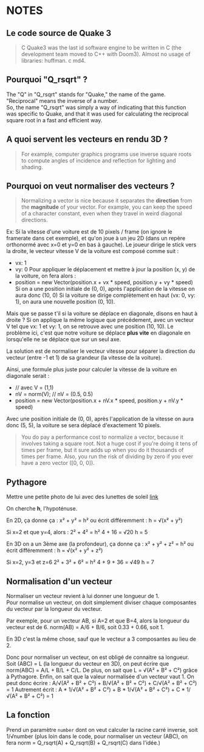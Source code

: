 # NOTES

## Le code source de Quake 3

> C
Quake3 was the last id software engine to be written in C (the development team moved to C++ with Doom3). Almost no usage of libraries: huffman. c md4.

## Pourquoi "Q_rsqrt" ?

The "Q" in "Q_rsqrt" stands for "Quake," the name of the game.  
"Reciprocal" means the inverse of a number.  
So, the name "Q_rsqrt" was simply a way of indicating that this function was specific to Quake, and that it was used for calculating the reciprocal square root in a fast and efficient way.

## A quoi servent les vecteurs en rendu 3D ?

> For example, computer graphics programs use inverse square roots to compute angles of incidence and reflection for lighting and shading. 

## Pourquoi on veut normaliser des vecteurs ?

> Normalizing a vector is nice because it separates the **direction** from the **magnitude** of your vector. For example, you can keep the speed of a character constant, even when they travel in weird diagonal directions.

Ex: Si la vitesse d'une voiture est de 10 pixels / frame (on ignore le framerate dans cet exemple), et qu'on joue à un jeu 2D (dans un repère orthonormé avec x=0 et y=0 en bas à gauche).
Le joueur dirige le stick vers la droite, le vecteur vitesse V de la voiture est composé comme suit  :
- vx: 1
- vy: 0
Pour appliquer le déplacement et mettre à jour la position (x, y) de la voiture, on fera alors : 
- position = new Vector(position.x + vx * speed, position.y + vy * speed)
Si on a une position initiale de (0, 0), après l'application de la vitesse on aura donc (10, 0)
Si la voiture se dirige complètement en haut (vx: 0, vy: 1), on aura une nouvelle position (0, 10).

Mais que se passe t'il si la voiture se déplace en diagonale, disons en haut à droite ?
Si on applique la même logique que précédement, avec un vecteur V tel que vx: 1 et vy: 1, on se retrouve avec une position (10, 10).
Le problème ici, c'est que notre voiture se déplace **plus vite** en diagonale en lorsqu'elle ne se déplace que sur un seul axe.

La solution est de normaliser le vecteur vitesse pour séparer la direction du vecteur (entre -1 et 1) de sa grandeur (la vitesse de la voiture).

Ainsi, une formule plus juste pour calculer la vitesse de la voiture en diagonale serait :
- // avec V = (1,1)
- nV = norm(V); // nV = (0.5, 0.5)
- position = new Vector(position.x + nV.x * speed, position.y + nV.y * speed)

Avec une position initiale de (0, 0), après l'application de la vitesse on aura donc (5, 5), la voiture se sera déplacé d'exactement 10 pixels.

> You do pay a performance cost to normalize a vector, because it involves taking a square root. Not a huge cost if you're doing it tens of times per frame, but it sure adds up when you do it thousands of times per frame.
> Also, you run the risk of dividing by zero if you ever have a zero vector ([0, 0, 0]).

## Pythagore

Mettre une petite photo de lui avec des lunettes de soleil
[link](https://www.google.com/search?q=pythagore+face&tbm=isch&ved=2ahUKEwjt1-6i7cL-AhUUvicCHQRoCasQ2-cCegQIABAA&oq=pythagore+face&gs_lcp=CgNpbWcQAzIFCAAQgAQyBwgAEBgQgAQ6BggAEAUQHjoGCAAQCBAeUABYqAJg5QNoAHAAeACAAUiIAYACkgEBNJgBAKABAaoBC2d3cy13aXotaW1nwAEB&sclient=img&ei=-qJGZO3yIZT8nsEPhNCl2Ao&bih=911&biw=1728&rlz=1C5GCEM_enFR991FR991#imgrc=RbnNRKnU057ztM)

On cherche **h**, l'hypoténuse.

En 2D, ça donne ça :
x² + y² = h²
ou écrit différemment :
h = √(x² + y²)

Si x=2 et que y=4, alors :
2² + 4² = h²
4  + 16 = √20 
h = 5

En 3D on a un 3ème axe (la profondeur), ça donne ça :
x² + y² + z² = h²
ou écrit différemment :
h = √(x² + y² + z²)

Si x=2, y=3 et z=6 
2² + 3² + 6² = h²
4  + 9  + 36 = √49 
h = 7

## Normalisation d'un vecteur

Normaliser un vecteur revient à lui donner une longueur de 1.    
Pour normalise un vecteur, on doit simplement diviser chaque composantes du vecteur par la longueur du vecteur.

Par exemple, pour un vecteur AB, si A=2 et que B=4, alors la longueur du vecteur est de 6.
norm(AB) = A/6 + B/6, soit 0.33 + 0.66, soit 1.

En 3D c'est la même chose, sauf que le vecteur a 3 composantes au lieu de 2.

Donc pour normaliser un vecteur, on est obligé de connaitre sa longueur.
Soit (ABC) = L (la longueur du vecteur en 3D), on peut écrire que norm(ABC) = A/L + B/L + C/L.
De plus, on sait que L = √(A² + B² + C²) grâce à Pythagore.
Enfin, on sait que la valeur normalisée d'un vecteur vaut 1.
On peut donc écrire :
A/√(A² + B² + C²) + B/√(A² + B² + C²) + C/√(A² + B² + C²) = 1
Autrement écrit :
A * 1/√(A² + B² + C²) + B * 1/√(A² + B² + C²) + C * 1/√(A² + B² + C²) = 1

## La fonction

Prend un paramètre `number` dont on veut calculer la racine carré inverse, soit 1/√number
(plus loin dans le code, pour normaliser un vecteur (ABC), on fera norm = Q_rsqrt(A) + Q_rsqrt(B) + Q_rsqrt(C) dans l'idée.)
